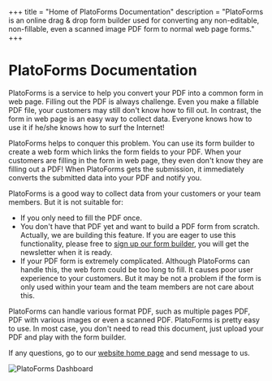 +++
title = "Home of PlatoForms Documentation"
description = "PlatoForms is an online drag & drop form builder used for converting any non-editable, non-fillable, even a scanned image PDF form to normal web page forms." 
+++

# PlatoForms Documentation


PlatoForms is a service to help you convert your PDF into a common form in web page. Filling out the PDF is always challenge. Even you make a fillable PDF file, your customers may still don't know how to fill out. In contrast, the form in web page is an easy way to collect data. Everyone knows how to use it if he/she knows how to surf the Internet!

PlatoForms helps to conquer this problem. You can use its form builder to create a web form which links the form fields to your PDF.  When your customers are filling in the form in web page, they even don't know they are filling out a PDF! When PlatoForms gets the submission, it immediately converts the submitted data into your PDF and notify you. 

PlatoForms is a good way to collect data from your customers or your team members. But it is not suitable for:

* If you only need to fill the PDF once.
* You don't have that PDF yet and want to build a PDF form from scratch. Actually, we are building this feature. If you are eager to use this functionality, please free to [sign up our form builder](https://design.platoforms.com), you will get the newsletter when it is ready.
* If your PDF form is extremely complicated. Although PlatoForms can handle this, the web form could be too long to fill. It causes poor user experience to your customers. But it may be not a problem if the form is only used within your team and the team members are not care about this.

PlatoForms can handle various format PDF, such as multiple pages PDF, PDF with various images or even a scanned PDF. PlatoForms is pretty easy to use. In most case, you don't need to read this document, just upload your PDF and play with the form builder.

If any questions, go to our [website home page](https://www.platoforms.com) and send message to us.

![PlatoForms Dashboard](/images/page/home/dashboard.png)


